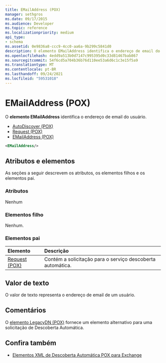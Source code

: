 ```yaml
---
title: EMailAddress (POX)
manager: sethgros
ms.date: 09/17/2015
ms.audience: Developer
ms.topic: reference
ms.localizationpriority: medium
api_type:
- schema
ms.assetid: 0e9836a8-ccc9-4cc0-aa6a-9b299c5841d0
description: O elemento EMailAddress identifica o endereço de email do usuário.
ms.openlocfilehash: 4edd9a513b0d7147c995395d0c33d81467bab867
ms.sourcegitcommit: 54f6cd5a704b36b76d110ee53a6d6c1c3e15f5a9
ms.translationtype: MT
ms.contentlocale: pt-BR
ms.lasthandoff: 09/24/2021
ms.locfileid: "59531018"
---
```

# <a name="emailaddress-pox"></a>EMailAddress (POX)

O **elemento EMailAddress** identifica o endereço de email do usuário. 
  
- [AutoDiscover (POX)](autodiscover-pox.md) 
- [Request (POX)](request-pox.md) 
- [EMailAddress (POX)](emailaddress-pox.md)
  
```xml
<EMailAddress/>
```

## <a name="attributes-and-elements"></a>Atributos e elementos

As seções a seguir descrevem os atributos, os elementos filhos e os elementos pai.
  
### <a name="attributes"></a>Atributos

Nenhum
  
### <a name="child-elements"></a>Elementos filho

Nenhum.
  
### <a name="parent-elements"></a>Elementos pai

|**Elemento**|**Descrição**|
|:-----|:-----|
|[Request (POX)](request-pox.md) <br/> |Contém a solicitação para o serviço descoberta automática.  <br/> |
   
## <a name="text-value"></a>Valor de texto

O valor de texto representa o endereço de email de um usuário.
  
## <a name="remarks"></a>Comentários

O [elemento LegacyDN (POX)](legacydn-pox.md) fornece um elemento alternativo para uma solicitação de Descoberta Automática. 
  
## <a name="see-also"></a>Confira também

- [Elementos XML de Descoberta Automática POX para Exchange](pox-autodiscover-xml-elements-for-exchange.md)

